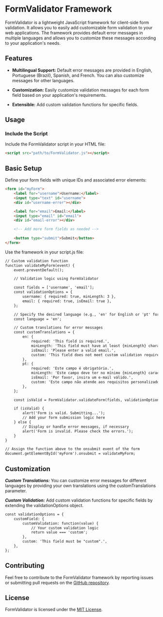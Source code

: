 # FormValidator Framework

FormValidator is a lightweight JavaScript framework for client-side form validation. It allows you to easily add customizable form validation to your web applications. The framework provides default error messages in multiple languages and allows you to customize these messages according to your application's needs.

## Features

- **Multilingual Support:** Default error messages are provided in English, Portuguese (Brazil), Spanish, and French. You can also customize messages for other languages.

- **Customization:** Easily customize validation messages for each form field based on your application's requirements.

- **Extensible:** Add custom validation functions for specific fields.

## Usage

### Include the Script

Include the FormValidator script in your HTML file:

```html
<script src="path/to/FormValidator.js"></script>
```
## Basic Setup
Define your form fields with unique IDs and associated error elements:

```html
<form id="myForm">
    <label for="username">Username:</label>
    <input type="text" id="username">
    <div id="username-error"></div>

    <label for="email">Email:</label>
    <input type="email" id="email">
    <div id="email-error"></div>

    <!-- Add more form fields as needed -->
    
    <button type="submit">Submit</button>
</form>
```
Use the framework in your script.js file:
```html
// Custom validation function
function validateMyForm(event) {
    event.preventDefault();

    // Validation logic using FormValidator

    const fields = ['username', 'email'];
    const validationOptions = {
        username: { required: true, minLength: 3 },
        email: { required: true, isEmail: true },
    };

    // Specify the desired language (e.g., 'en' for English or 'pt' for Portuguese)
    const language = 'en';

    // Custom translations for error messages
    const customTranslations = {
        en: {
            required: 'This field is required.',
            minLength: 'This field must have at least {minLength} characters.',
            isEmail: 'Please enter a valid email.',
            custom: 'This field does not meet custom validation requirements.'
        },
        pt: {
            required: 'Este campo é obrigatório.',
            minLength: 'Este campo deve ter no mínimo {minLength} caracteres.',
            isEmail: 'Por favor, insira um e-mail válido.',
            custom: 'Este campo não atende aos requisitos personalizados de validação.'
        },
    };

    const isValid = FormValidator.validateForm(fields, validationOptions, language, customTranslations);

    if (isValid) {
        alert('Form is valid. Submitting...');
        // Add your form submission logic here
    } else {
        // Display or handle error messages, if necessary
        alert('Form is invalid. Please check the errors.');
    }
}

// Assign the function above to the onsubmit event of the form
document.getElementById('myForm').onsubmit = validateMyForm;
```

## Customization
***Custom Translations:*** You can customize error messages for different languages by providing your own translations using the customTranslations parameter.

***Custom Validation:*** Add custom validation functions for specific fields by extending the validationOptions object.
```html
const validationOptions = {
    customField: {
        customValidation: function(value) {
            // Your custom validation logic
            return value === 'custom';
        },
        custom: 'This field must be "custom".',
    },
};
```

## Contributing
Feel free to contribute to the FormValidator framework by reporting issues or submitting pull requests on the [GitHub repository](#).

## License
FormValidator is licensed under the [MIT License](#).
